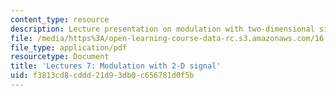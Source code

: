 ```yaml
---
content_type: resource
description: Lecture presentation on modulation with two-dimensional signals.
file: /media/https%3A/open-learning-course-data-rc.s3.amazonaws.com/16-36-communication-systems-engineering-spring-2009/f3813cd8cddd21d93db0c656781d0f5b_MIT16_36s09_lec07.pdf
file_type: application/pdf
resourcetype: Document
title: 'Lectures 7: Modulation with 2-D signal'
uid: f3813cd8-cddd-21d9-3db0-c656781d0f5b
---
```

